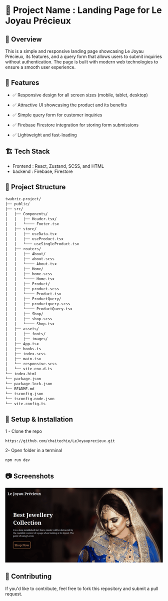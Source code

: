 # 📌 Project Name : Landing Page for  Le Joyau Précieux

## 🌟 Overview
This is a simple and responsive landing page showcasing Le Joyau Précieux, its features, and a query form that allows users to submit inquiries without authentication. The page is built with modern web technologies to ensure a smooth user experience.

## 🎯 Features
- ✅ Responsive design for all screen sizes (mobile, tablet, desktop)

- ✅ Attractive UI showcasing the product and its benefits

- ✅ Simple query form for customer inquiries
- ✅ Firebase Firestore integration for storing form submissions

- ✅ Lightweight and fast-loading

<!-- ## 🚀 Live Demo
# ("https:")[LiveDemo] -->

## 🏗 Tech Stack
- Frontend : React, Zustand, SCSS, and HTML
- backend : Firebase, Firestore

## 📂 Project Structure
```
twubric-project/
├── public/
├── src/
|   ├── Components/
│   |   ├── Header.tsx/
|   |   └──── Footer.tsx
|   ├── store/
│   |   ├── useData.tsx
|   |   ├── useProduct.tsx
|   |   └─── useSingleProduct.tsx
|   ├── routers/
│   |   ├── About/
|   |   ├── about.scss
|   |   └──── About.tsx
│   |   ├── Home/
|   |   ├── home.scss
|   |   └──── Home.tsx
│   |   ├── Product/
|   |   ├── product.scss
|   |   └──── Product.tsx
│   |   ├── ProductQuery/
|   |   ├── productquery.scss
|   |   └──── ProductQuery.tsx
│   |   ├── Shop/
|   |   ├── shop.scss
|   |   └──── Shop.tsx
|   ├── assets/
│   |   ├── fonts/
│   |   ├── images/
│   ├── App.tsx
│   ├── hooks.ts
│   ├── index.scss
│   ├── main.tsx
│   └── responsive.scss
│   └── vite-env.d.ts
└── index.html
└── package.json
└── package-lock.json
└── README.md
└── tsconfig.json
└── tsconfig.node.json
└── vite.config.ts

```
## 🔧 Setup & Installation
1 - Clone the repo 
```
https://github.com/chaitechie/LeJoyauprecieux.git
```

2- Open folder in a terminal 
```
npm run dev
```

## 📷 Screenshots
![main](https://github.com/chaitechie/LeJoyauprecieux/blob/main/jeweller.png)



## 🤝 Contributing
If you'd like to contribute, feel free to fork this repository and submit a pull request.
